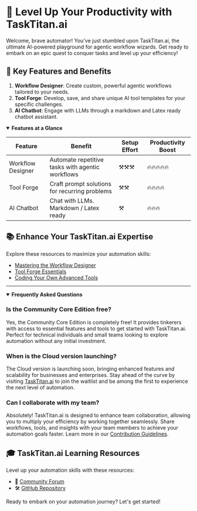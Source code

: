 # 🚀 Level Up Your Productivity with TaskTitan.ai

Welcome, brave automator! You've just stumbled upon TaskTitan.ai, the ultimate AI-powered playground for agentic workflow wizards. Get ready to embark on an epic quest to conquer tasks and level up your efficiency!

## 🌟 Key Features and Benefits

1. **Workflow Designer**: Create custom, powerful agentic workflows tailored to your needs.
2. **Tool Forge**: Develop, save, and share unique AI tool templates for your specific challenges.
3. **AI Chatbot**: Engage with LLMs through a markdown and Latex ready chatbot assistant.

<details open>
<summary><strong>Features at a Glance</strong></summary>

| Feature | Benefit | Setup Effort | Productivity Boost |
|---------|---------|--------------|---------------------|
| Workflow Designer | Automate repetitive tasks with agentic workflows | ⚒️⚒️⚒️| 🔥🔥🔥🔥🔥 |
| Tool Forge | Craft prompt solutions for recurring problems | ⚒️⚒️ | 🔥🔥🔥🔥 |
| AI Chatbot | Chat with LLMs. Markdown / Latex ready | ⚒️ | 🔥🔥🔥 |

</details>

## 📚 Enhance Your TaskTitan.ai Expertise

Explore these resources to maximize your automation skills:

- [Mastering the Workflow Designer](/docs/dev/--workflow-designer)
- [Tool Forge Essentials](/docs/dev/--tool-forge)
- [Coding Your Own Advanced Tools](/docs/dev/coding-new-tools)

---

<details open>
<summary><strong>Frequently Asked Questions</strong></summary>


### Is the Community Core Edition free?
Yes, the Community Core Edition is completely free! It provides tinkerers with access to essential features and tools to get started with TaskTitan.ai. Perfect for technical individuals and small teams looking to explore automation without any initial investment.

### When is the Cloud version launching?
The Cloud version is launching soon, bringing enhanced features and scalability for businesses and enterprises. Stay ahead of the curve by visiting [TaskTitan.ai](https://tasktitan.ai) to join the waitlist and be among the first to experience the next level of automation.


### Can I collaborate with my team?
Absolutely! TaskTitan.ai is designed to enhance team collaboration, allowing you to multiply your efficiency by working together seamlessly. Share workflows, tools, and insights with your team members to achieve your automation goals faster. Learn more in our [Contribution Guidelines](/docs/dev/contribution-guidelines).

</details>

## 🎓 TaskTitan.ai Learning Resources

Level up your automation skills with these resources:

- 💬 [Community Forum](https://discord.gg/nwXJMnHmXP)
- 🛠️ [GitHub Repository](https://github.com/TaskTitan/community-core)

Ready to embark on your automation journey? Let's get started!